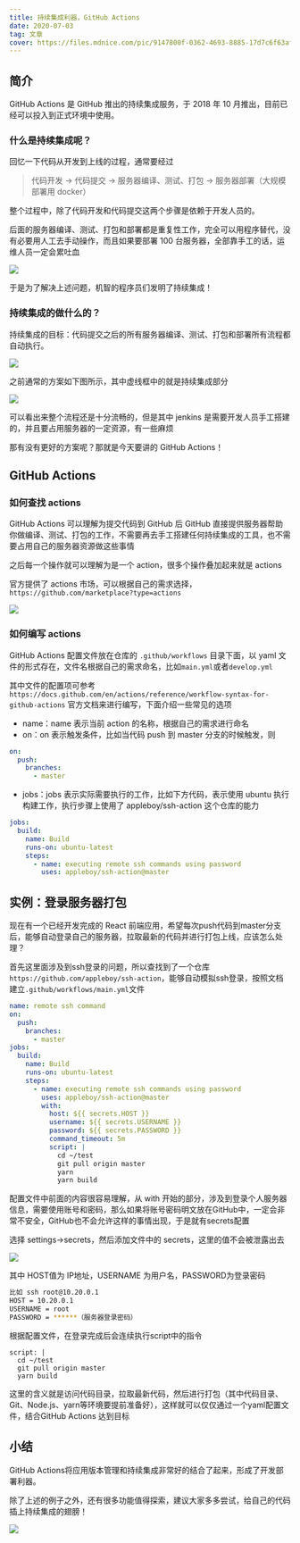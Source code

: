 ```yaml
---
title: 持续集成利器，GitHub Actions
date: 2020-07-03
tag: 文章
cover: https://files.mdnice.com/pic/9147800f-0362-4693-8885-17d7c6f63af7.jpg
---
```


## 简介

GitHub Actions 是 GitHub 推出的持续集成服务，于 2018 年 10 月推出，目前已经可以投入到正式环境中使用。

### 什么是持续集成呢？

回忆一下代码从开发到上线的过程，通常要经过

> 代码开发 -> 代码提交 -> 服务器编译、测试、打包 -> 服务器部署（大规模部署用 docker）

整个过程中，除了代码开发和代码提交这两个步骤是依赖于开发人员的。

后面的服务器编译、测试、打包和部署都是重复性工作，完全可以用程序替代，没有必要用人工去手动操作，而且如果要部署 100 台服务器，全部靠手工的话，运维人员一定会累吐血

![](https://files.mdnice.com/pic/d78077f1-6db2-4a9f-be56-bed57b3c1ec1.jpg)

于是为了解决上述问题，机智的程序员们发明了持续集成！

### 持续集成的做什么的？

持续集成的目标：代码提交之后的所有服务器编译、测试、打包和部署所有流程都自动执行。

![](https://files.mdnice.com/pic/9147800f-0362-4693-8885-17d7c6f63af7.jpg)

之前通常的方案如下图所示，其中虚线框中的就是持续集成部分

![](https://files.mdnice.com/pic/2d525f19-9245-4fe7-8e5c-a2a97cc66a84.jpg)

可以看出来整个流程还是十分流畅的，但是其中 jenkins 是需要开发人员手工搭建的，并且要占用服务器的一定资源，有一些麻烦

那有没有更好的方案呢？那就是今天要讲的 GitHub Actions！

## GitHub Actions

### 如何查找 actions

GitHub Actions 可以理解为提交代码到 GitHub 后 GitHub 直接提供服务器帮助你做编译、测试、打包的工作，不需要再去手工搭建任何持续集成的工具，也不需要占用自己的服务器资源做这些事情

之后每一个操作就可以理解为是一个 action，很多个操作叠加起来就是 actions

官方提供了 actions 市场，可以根据自己的需求选择，`https://github.com/marketplace?type=actions`

![](https://files.mdnice.com/pic/c4ebbec0-70a8-4af3-b653-29fad9e09d2e.jpg)

### 如何编写 actions

GitHub Actions 配置文件放在仓库的 `.github/workflows` 目录下面，以 yaml 文件的形式存在，文件名根据自己的需求命名，比如`main.yml`或者`develop.yml`

其中文件的配置项可参考 `https://docs.github.com/en/actions/reference/workflow-syntax-for-github-actions` 官方文档来进行编写，下面介绍一些常见的选项

- name：name 表示当前 action 的名称，根据自己的需求进行命名
- on：on 表示触发条件，比如当代码 push 到 master 分支的时候触发，则

```yml
on:
  push:
    branches:
      - master
```

- jobs：jobs 表示实际需要执行的工作，比如下方代码，表示使用 ubuntu 执行构建工作，执行步骤上使用了 appleboy/ssh-action 这个仓库的能力

```yml
jobs:
  build:
    name: Build
    runs-on: ubuntu-latest
    steps:
      - name: executing remote ssh commands using password
        uses: appleboy/ssh-action@master
```

## 实例：登录服务器打包

现在有一个已经开发完成的 React 前端应用，希望每次push代码到master分支后，能够自动登录自己的服务器，拉取最新的代码并进行打包上线，应该怎么处理？

首先这里面涉及到ssh登录的问题，所以查找到了一个仓库`https://github.com/appleboy/ssh-action`，能够自动模拟ssh登录，按照文档建立`.github/workflows/main.yml`文件

```yml
name: remote ssh command
on:
  push:
    branches:
      - master
jobs:
  build:
    name: Build
    runs-on: ubuntu-latest
    steps:
      - name: executing remote ssh commands using password
        uses: appleboy/ssh-action@master
        with:
          host: ${{ secrets.HOST }}
          username: ${{ secrets.USERNAME }}
          password: ${{ secrets.PASSWORD }}
          command_timeout: 5m
          script: |
            cd ~/test
            git pull origin master
            yarn
            yarn build
```

配置文件中前面的内容很容易理解，从 with 开始的部分，涉及到登录个人服务器信息，需要使用账号和密码，那么如果将账号密码明文放在GitHub中，一定会非常不安全，GitHub也不会允许这样的事情出现，于是就有secrets配置

选择 settings->secrets，然后添加文件中的 secrets，这里的值不会被泄露出去

![](https://files.mdnice.com/pic/fc6b3b3a-5fd6-4203-85f2-15d744c1ee19.jpg)

其中 HOST值为 IP地址，USERNAME 为用户名，PASSWORD为登录密码

```bash
比如 ssh root@10.20.0.1
HOST = 10.20.0.1
USERNAME = root
PASSWORD = ******（服务器登录密码）
```

根据配置文件，在登录完成后会连续执行script中的指令

```
script: |
  cd ~/test
  git pull origin master
  yarn build
```

这里的含义就是访问代码目录，拉取最新代码，然后进行打包（其中代码目录、Git、Node.js、yarn等环境要提前准备好），这样就可以仅仅通过一个yaml配置文件，结合GitHub Actions 达到目标

## 小结

GitHub Actions将应用版本管理和持续集成非常好的结合了起来，形成了开发部署利器。

除了上述的例子之外，还有很多功能值得探索，建议大家多多尝试，给自己的代码插上持续集成的翅膀！

![](https://files.mdnice.com/pic/dba30765-0d74-487d-bc65-b10bd7b71064.jpg)



